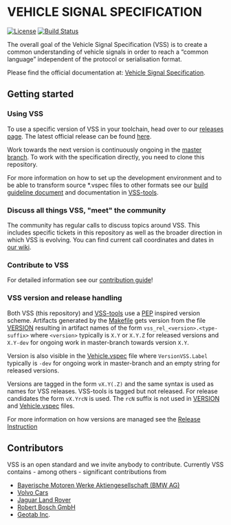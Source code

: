 # VEHICLE SIGNAL SPECIFICATION

[![License](https://img.shields.io/badge/License-MPL%202.0-blue.svg)](https://opensource.org/licenses/MPL-2.0)
[![Build Status](https://github.com/COVESA/vehicle_signal_specification/actions/workflows/buildcheck.yml/badge.svg)](https://github.com/COVESA/vehicle_signal_specification/actions/workflows/buildcheck.yml?query=branch%3Amaster)

The overall goal of the Vehicle Signal Specification (VSS) is to create a common understanding of vehicle signals in order to reach a “common language” independent of the protocol or serialisation format.

Please find the official documentation at: [Vehicle Signal Specification](https://covesa.github.io/vehicle_signal_specification/).

## Getting started

### Using VSS
To use a specific version of VSS in your toolchain, head over to our [releases page](https://github.com/COVESA/vehicle_signal_specification/releases/).
The latest official release can be found [here](https://github.com/COVESA/vehicle_signal_specification/releases/latest).

Work towards the next version is continuously ongoing in the [master branch](https://github.com/COVESA/vehicle_signal_specification/tree/master).
To work with the specification directly, you need to clone this repository.

For more information on how to set up the development environment and to be able to transform source *.vspec files to
other formats see our [build guideline document](BUILD.md) and documentation in [VSS-tools](https://github.com/COVESA/vss-tools/blob/master/README.md).

### Discuss all things VSS, "meet" the community

The community has regular calls to discuss topics around VSS.
This includes specific tickets in this repository as well as the broader direction in which VSS is evolving.
You can find current call coordinates and dates in [our wiki](https://github.com/COVESA/vehicle_signal_specification/wiki/Weekly-meeting#meeting).

### Contribute to VSS

For detailed information see our [contribution guide](CONTRIBUTING.md)!

### VSS version and release handling

Both VSS (this repository) and [VSS-tools](https://github.com/COVESA/vss-tools) use a [PEP](https://peps.python.org/pep-0440/)
inspired version scheme. Artifacts generated by the [Makefile](Makefile) gets version from the file [VERSION](VERSION)
resulting in artifact names of the form `vss_rel_<version>.<type-suffix>` where `<version>` typically is `X.Y` or `X.Y.Z`
for released versions and `X.Y-dev` for ongoing work in master-branch towards version `X.Y`.

Version is also visible in the [Vehicle.vspec](spec/Vehicle/Vehicle.vspec) file where `VersionVSS.Label` typically is
`-dev` for ongoing work in master-branch and an empty string for released versions.

Versions are tagged in the form `vX.Y(.Z)` and the same syntax is used as names for VSS releases.
VSS-tools is tagged but not released.
For release candidates the form `vX.YrcN` is used. The `rcN` suffix is not used in [VERSION](VERSION) and
[Vehicle.vspec](spec/Vehicle/Vehicle.vspec) files.

For more information on how versions are managed see the [Release Instruction](https://github.com/COVESA/vehicle_signal_specification/wiki/Release-Instructions-and-Checklist)

## Contributors
VSS is an open standard and we invite anybody to contribute. Currently VSS contains - among others - significant  contributions from
 - [Bayerische Motoren Werke Aktiengesellschaft (BMW AG)](https://www.bmwgroup.com/en.html)
 - [Volvo Cars](https://www.volvocars.com/)
 - [Jaguar Land Rover](https://www.jaguarlandrover.com/)
 - [Robert Bosch GmbH](https://www.bosch.com/)
 - [Geotab Inc](https://www.geotab.com/about/).
